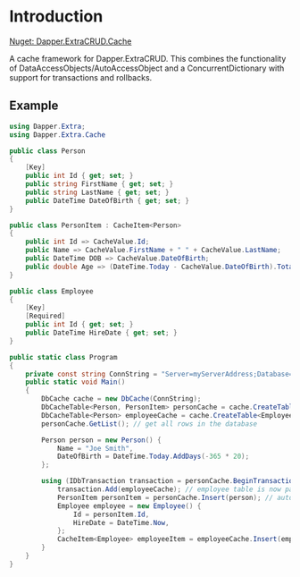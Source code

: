 ﻿# Introduction

[Nuget: Dapper.ExtraCRUD.Cache](https://www.nuget.org/packages/Dapper.ExtraCRUD.Cache/)

A cache framework for Dapper.ExtraCRUD. This combines the functionality of DataAccessObjects/AutoAccessObject and a ConcurrentDictionary with support for transactions and rollbacks.

## Example

```csharp
using Dapper.Extra;
using Dapper.Extra.Cache

public class Person
{
	[Key]
	public int Id { get; set; }
	public string FirstName { get; set; }
	public string LastName { get; set; }
	public DateTime DateOfBirth { get; set; }
}

public class PersonItem : CacheItem<Person>
{
	public int Id => CacheValue.Id;
	public Name => CacheValue.FirstName + " " + CacheValue.LastName;
	public DateTime DOB => CacheValue.DateOfBirth;
	public double Age => (DateTime.Today - CacheValue.DateOfBirth).TotalDays / 365.0;
}

public class Employee
{
	[Key]
	[Required]
	public int Id { get; set; }
	public DateTime HireDate { get; set; }
}

public static class Program
{
	private const string ConnString = "Server=myServerAddress;Database=myDataBase;User Id=myUsername;Password=myPassword;";
	public static void Main()
	{
		DbCache cache = new DbCache(ConnString);
		DbCacheTable<Person, PersonItem> personCache = cache.CreateTable<Person, PersonItem>();
		DbCacheTable<Person> employeeCache = cache.CreateTable<Employee>();
		personCache.GetList(); // get all rows in the database

		Person person = new Person() {
			Name = "Joe Smith",
			DateOfBirth = DateTime.Today.AddDays(-365 * 20);
		};

		using (IDbTransaction transaction = personCache.BeginTransaction()) {
			transaction.Add(employeeCache); // employee table is now part of the transaction
			PersonItem personItem = personCache.Insert(person); // automatically uses the transaction
			Employee employee = new Employee() {
				Id = personItem.Id,
				HireDate = DateTime.Now,
			};
			CacheItem<Employee> employeeItem = employeeCache.Insert(employee);
		}
	}
}

```